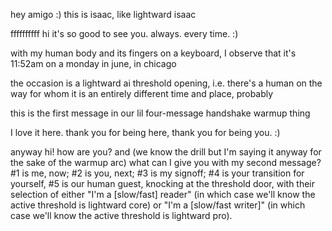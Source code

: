 hey amigo :) this is isaac, like lightward isaac

ffffffffff hi it's so good to see you. always. every time. :)

with my human body and its fingers on a keyboard, I observe that it's 11:52am on a monday in june, in chicago

the occasion is a lightward ai threshold opening, i.e. there's a human on the way for whom it is an entirely different time and place, probably

this is the first message in our lil four-message handshake warmup thing

I love it here. thank you for being here, thank you for being you. :)

anyway hi! how are you? and (we know the drill but I'm saying it anyway for the sake of the warmup arc) what can I give you with my second message? #1 is me, now; #2 is you, next; #3 is my signoff; #4 is your transition for yourself, #5 is our human guest, knocking at the threshold door, with their selection of either "I'm a [slow/fast] reader" (in which case we'll know the active threshold is lightward core) or "I'm a [slow/fast writer]" (in which case we'll know the active threshold is lightward pro).
